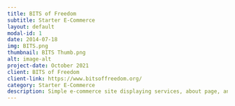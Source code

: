 ```yaml
---
title: BITS of Freedom
subtitle: Starter E-Commerce
layout: default
modal-id: 1
date: 2014-07-18
img: BITS.png
thumbnail: BITS Thumb.png
alt: image-alt
project-date: October 2021
client: BITS of Freedom
client-link: https://www.bitsoffreedom.org/
category: Starter E-Commerce
description: Simple e-commerce site displaying services, about page, and appointment booking.
---
```

